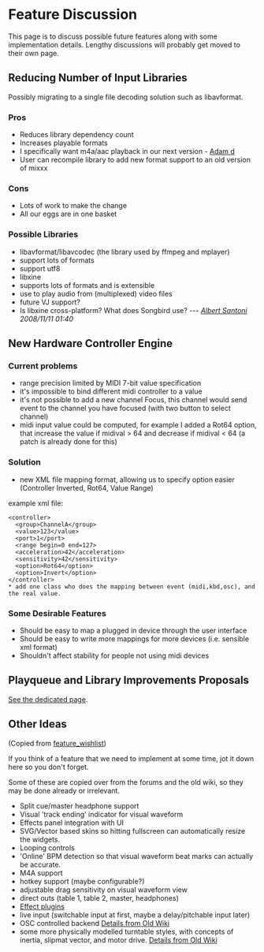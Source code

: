 # Feature Discussion

This page is to discuss possible future features along with some
implementation details. Lengthy discussions will probably get moved to
their own page.

## Reducing Number of Input Libraries

Possibly migrating to a single file decoding solution such as
libavformat.

### Pros

  - Reduces library dependency count
  - Increases playable formats
  - I specifically want m4a/aac playback in our next version - [Adam
    d](/User/Adam%20d)
  - User can recompile library to add new format support to an old
    version of mixxx

### Cons

  - Lots of work to make the change
  - All our eggs are in one basket

### Possible Libraries

  - libavformat/libavcodec (the library used by ffmpeg and mplayer)
  - support lots of formats
  - support utf8
  - libxine
  - supports lots of formats and is extensible
  - use to play audio from (multiplexed) video files
  - future VJ support?
  - Is libxine cross-platform? What does Songbird use? --- *[Albert
    Santoni](albert@santoni.ca) 2008/11/11 01:40*

## New Hardware Controller Engine

### Current problems

  - range precision limited by MIDI 7-bit value specification
  - it's impossible to bind different midi controller to a value
  - it's not possible to add a new channel Focus, this channel would
    send event to the channel you have focused (with two button to
    select channel)
  - midi input value could be computed, for example I added a Rot64
    option, that increase the value if midival \> 64 and decrease if
    midival \< 64 (a patch is already done for this)

### Solution

  - new XML file mapping format, allowing us to specify option easier
    (Controller Inverted, Rot64, Value Range)

example xml file:

    <controller>
      <group>ChannelA</group>
      <value>123</value>
      <port>1</port>
      <range begin=0 end=127>
      <acceleration>42</acceleration>
      <sensitivity>42</sensitivity>
      <option>Rot64</option>
      <option>Invert</option>
    </controller>
    * add one class who does the mapping between event (midi,kbd,osc), and the real value.

### Some Desirable Features

  - Should be easy to map a plugged in device through the user interface
  - Should be easy to write more mappings for more devices (i.e.
    sensible xml format)
  - Shouldn't affect stability for people not using midi devices

## Playqueue and Library Improvements Proposals

[See the dedicated
page](http://mixxx.org/wiki/doku.php/playqueue_and_library_improvements_proposals).

## Other Ideas

(Copied from [feature\_wishlist](feature_wishlist))

If you think of a feature that we need to implement at some time, jot it
down here so you don't forget.

Some of these are copied over from the forums and the old wiki, so they
may be done already or irrelevant.

  - Split cue/master headphone support
  - Visual 'track ending' indicator for visual waveform
  - Effects panel integration with UI
  - SVG/Vector based skins so hitting fullscreen can automatically
    resize the widgets.
  - Looping controls
  - 'Online' BPM detection so that visual waveform beat marks can
    actually be accurate.
  - M4A support
  - hotkey support (maybe configurable?)
  - adjustable drag sensitivity on visual waveform view
  - direct outs (table 1, table 2, master, headphones)
  - [Effect plugins](PluginIdeas)
  - live input (switchable input at first, maybe a delay/pitchable input
    later)
  - OSC controlled backend [Details from Old
    Wiki](http://mixxx.sourceforge.net/wiki/index.php/OSC_Backend)
  - some more physically modelled turntable styles, with concepts of
    inertia, slipmat vector, and motor drive. [Details from Old
    Wiki](http://mixxx.sourceforge.net/wiki/index.php/Deck_Remodeling)
